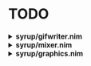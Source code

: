 # TODO
<details>
   <summary><b>syrup/gifwriter.nim</b></summary>

  - [ ] convert to SDL_gpu

</details>

<details>
   <summary><b>syrup/mixer.nim</b></summary>

  - [ ] fix initialization order issues

</details>

<details>
   <summary><b>syrup/graphics.nim</b></summary>

  - [ ] add types
  - [ ] add drawing primitives

</details>
